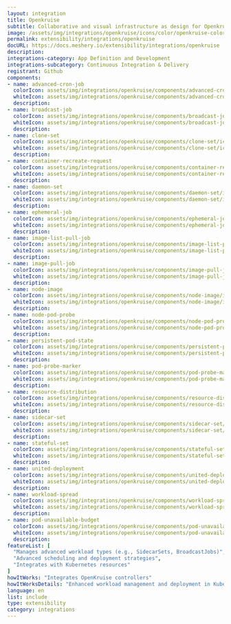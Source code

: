 ```yaml
---
layout: integration
title: Openkruise
subtitle: Collaborative and visual infrastructure as design for Openkruise
image: /assets/img/integrations/openkruise/icons/color/openkruise-color.svg
permalink: extensibility/integrations/openkruise
docURL: https://docs.meshery.io/extensibility/integrations/openkruise
description: 
integrations-category: App Definition and Development
integrations-subcategory: Continuous Integration & Delivery
registrant: Github
components: 
- name: advanced-cron-job
  colorIcon: assets/img/integrations/openkruise/components/advanced-cron-job/icons/color/advanced-cron-job-color.svg
  whiteIcon: assets/img/integrations/openkruise/components/advanced-cron-job/icons/white/advanced-cron-job-white.svg
  description: 
- name: broadcast-job
  colorIcon: assets/img/integrations/openkruise/components/broadcast-job/icons/color/broadcast-job-color.svg
  whiteIcon: assets/img/integrations/openkruise/components/broadcast-job/icons/white/broadcast-job-white.svg
  description: 
- name: clone-set
  colorIcon: assets/img/integrations/openkruise/components/clone-set/icons/color/clone-set-color.svg
  whiteIcon: assets/img/integrations/openkruise/components/clone-set/icons/white/clone-set-white.svg
  description: 
- name: container-recreate-request
  colorIcon: assets/img/integrations/openkruise/components/container-recreate-request/icons/color/container-recreate-request-color.svg
  whiteIcon: assets/img/integrations/openkruise/components/container-recreate-request/icons/white/container-recreate-request-white.svg
  description: 
- name: daemon-set
  colorIcon: assets/img/integrations/openkruise/components/daemon-set/icons/color/daemon-set-color.svg
  whiteIcon: assets/img/integrations/openkruise/components/daemon-set/icons/white/daemon-set-white.svg
  description: 
- name: ephemeral-job
  colorIcon: assets/img/integrations/openkruise/components/ephemeral-job/icons/color/ephemeral-job-color.svg
  whiteIcon: assets/img/integrations/openkruise/components/ephemeral-job/icons/white/ephemeral-job-white.svg
  description: 
- name: image-list-pull-job
  colorIcon: assets/img/integrations/openkruise/components/image-list-pull-job/icons/color/image-list-pull-job-color.svg
  whiteIcon: assets/img/integrations/openkruise/components/image-list-pull-job/icons/white/image-list-pull-job-white.svg
  description: 
- name: image-pull-job
  colorIcon: assets/img/integrations/openkruise/components/image-pull-job/icons/color/image-pull-job-color.svg
  whiteIcon: assets/img/integrations/openkruise/components/image-pull-job/icons/white/image-pull-job-white.svg
  description: 
- name: node-image
  colorIcon: assets/img/integrations/openkruise/components/node-image/icons/color/node-image-color.svg
  whiteIcon: assets/img/integrations/openkruise/components/node-image/icons/white/node-image-white.svg
  description: 
- name: node-pod-probe
  colorIcon: assets/img/integrations/openkruise/components/node-pod-probe/icons/color/node-pod-probe-color.svg
  whiteIcon: assets/img/integrations/openkruise/components/node-pod-probe/icons/white/node-pod-probe-white.svg
  description: 
- name: persistent-pod-state
  colorIcon: assets/img/integrations/openkruise/components/persistent-pod-state/icons/color/persistent-pod-state-color.svg
  whiteIcon: assets/img/integrations/openkruise/components/persistent-pod-state/icons/white/persistent-pod-state-white.svg
  description: 
- name: pod-probe-marker
  colorIcon: assets/img/integrations/openkruise/components/pod-probe-marker/icons/color/pod-probe-marker-color.svg
  whiteIcon: assets/img/integrations/openkruise/components/pod-probe-marker/icons/white/pod-probe-marker-white.svg
  description: 
- name: resource-distribution
  colorIcon: assets/img/integrations/openkruise/components/resource-distribution/icons/color/resource-distribution-color.svg
  whiteIcon: assets/img/integrations/openkruise/components/resource-distribution/icons/white/resource-distribution-white.svg
  description: 
- name: sidecar-set
  colorIcon: assets/img/integrations/openkruise/components/sidecar-set/icons/color/sidecar-set-color.svg
  whiteIcon: assets/img/integrations/openkruise/components/sidecar-set/icons/white/sidecar-set-white.svg
  description: 
- name: stateful-set
  colorIcon: assets/img/integrations/openkruise/components/stateful-set/icons/color/stateful-set-color.svg
  whiteIcon: assets/img/integrations/openkruise/components/stateful-set/icons/white/stateful-set-white.svg
  description: 
- name: united-deployment
  colorIcon: assets/img/integrations/openkruise/components/united-deployment/icons/color/united-deployment-color.svg
  whiteIcon: assets/img/integrations/openkruise/components/united-deployment/icons/white/united-deployment-white.svg
  description: 
- name: workload-spread
  colorIcon: assets/img/integrations/openkruise/components/workload-spread/icons/color/workload-spread-color.svg
  whiteIcon: assets/img/integrations/openkruise/components/workload-spread/icons/white/workload-spread-white.svg
  description: 
- name: pod-unavailable-budget
  colorIcon: assets/img/integrations/openkruise/components/pod-unavailable-budget/icons/color/pod-unavailable-budget-color.svg
  whiteIcon: assets/img/integrations/openkruise/components/pod-unavailable-budget/icons/white/pod-unavailable-budget-white.svg
  description: 
featureList: [
  "Manages advanced workload types (e.g., SidecarSets, BroadcastJobs)",
  "Advanced scheduling and deployment strategies",
  "Integrates with Kubernetes resources"
]
howItWorks: "Integrates OpenKruise controllers"
howItWorksDetails: "Enhanced workload management and deployment in Kubernetes"
language: en
list: include
type: extensibility
category: integrations
---
```

